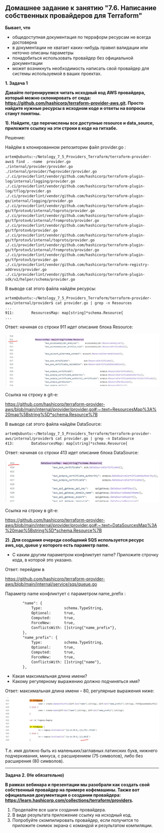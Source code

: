 ## Домашнее задание к занятию "7.6. Написание собственных провайдеров для Terraform"

__Бывает, что__

- общедоступная документация по терраформ ресурсам не всегда достоверна
- в документации не хватает каких-нибудь правил валидации или неточно описаны параметры
- понадобиться использовать провайдер без официальной документации
- может возникнуть необходимость написать свой провайдер для системы используемой в ваших проектах.

__1.	Задача 1__

__Давайте потренируемся читать исходный код AWS провайдера, который можно склонировать от сюда: https://github.com/hashicorp/terraform-provider-aws.git. Просто найдите нужные ресурсы в исходном коде и ответы на вопросы станут понятны.__

__1).	Найдите, где перечислены все доступные resource и data_source, приложите ссылку на эти строки в коде на гитхабе.__

Решение:

Найдём в клонированном репозитории файл provider.go :
```
artem@ubuntu:~/Netology_7_5_Providers_Terraform/terraform-provider-aws$ find . -name  provider.go
./internal/provider/provider.go
./internal/provider/fwprovider/provider.go
./.ci/providerlint/vendor/github.com/hashicorp/terraform-plugin-log/internal/logging/provider.go
./.ci/providerlint/vendor/github.com/hashicorp/terraform-plugin-log/tflog/provider.go
./.ci/providerlint/vendor/github.com/hashicorp/terraform-plugin-go/internal/logging/provider.go
./.ci/providerlint/vendor/github.com/hashicorp/terraform-plugin-go/tfprotov6/internal/toproto/provider.go
./.ci/providerlint/vendor/github.com/hashicorp/terraform-plugin-go/tfprotov6/internal/fromproto/provider.go
./.ci/providerlint/vendor/github.com/hashicorp/terraform-plugin-go/tfprotov6/provider.go
./.ci/providerlint/vendor/github.com/hashicorp/terraform-plugin-go/tfprotov5/internal/toproto/provider.go
./.ci/providerlint/vendor/github.com/hashicorp/terraform-plugin-go/tfprotov5/internal/fromproto/provider.go
./.ci/providerlint/vendor/github.com/hashicorp/terraform-plugin-go/tfprotov5/provider.go
./.ci/providerlint/vendor/github.com/hashicorp/terraform-registry-address/provider.go
./.ci/providerlint/vendor/github.com/hashicorp/terraform-plugin-sdk/v2/helper/schema/provider.go
```
В выводе cat этого файла найдём ресурсы:
```
artem@ubuntu:~/Netology_7_5_Providers_Terraform/terraform-provider-aws/internal/provider$ cat provider.go | grep -n Resources
...
911:		ResourcesMap: map[string]*schema.Resource{
...
```
Ответ: начиная со строки 911 идет описание блока Resource:

![7_6_1](pictures/7_6_1.JPG) 

Ссылка на строку в git-е:

https://github.com/hashicorp/terraform-provider-aws/blob/main/internal/provider/provider.go#:~:text=ResourcesMap%3A%20map%5Bstring%5D*schema.Resource%7B 

В выводе cat этого файла найдём DataSource:
```
artem@ubuntu:~/Netology_7_5_Providers_Terraform/terraform-provider-aws/internal/provider$ cat provider.go | grep -n DataSource
413:		DataSourcesMap: map[string]*schema.Resource{
```

Ответ: начиная со строки 413 идет описание блока DataSource:

![7_6_2](pictures/7_6_2.JPG) 

Ссылка на строку в git-е:

https://github.com/hashicorp/terraform-provider-aws/blob/main/internal/provider/provider.go#:~:text=DataSourcesMap%3A%20map%5Bstring%5D*schema.Resource%7B

__2).	Для создания очереди сообщений SQS используется ресурс aws_sqs_queue у которого есть параметр name.__
- С каким другим параметром конфликтует name? Приложите строчку кода, в которой это указано.

Ответ: перейдем в 

https://github.com/hashicorp/terraform-provider-aws/blob/main/internal/service/sqs/queue.go 

Параметр name конфликтует с параметром name_prefix :
```
		"name": {
			Type:          schema.TypeString,
			Optional:      true,
			Computed:      true,
			ForceNew:      true,
			ConflictsWith: []string{"name_prefix"},
		},
		"name_prefix": {
			Type:          schema.TypeString,
			Optional:      true,
			Computed:      true,
			ForceNew:      true,
			ConflictsWith: []string{"name"},
		},
```
- Какая максимальная длина имени?
- Какому регулярному выражению должно подчиняться имя?

Ответ: максимальная длина имени – 80, регулярные выражения ниже:

![7_6_3](pictures/7_6_3.JPG)

Т.е. имя должно быть из маленьких/заглавных латинских букв, нижнего подчеркивания, минуса, с расширением (75 символов), либо без расширения (80 символов).
______________________________

__Задача 2. (Не обязательно)__

__В рамках вебинара и презентации мы разобрали как создать свой собственный провайдер на примере кофемашины. Также вот официальная документация о создании провайдера: https://learn.hashicorp.com/collections/terraform/providers.__
1.	Проделайте все шаги создания провайдера.
2.	В виде результата приложение ссылку на исходный код.
3.	Попробуйте скомпилировать провайдер, если получится то приложите снимок экрана с командой и результатом компиляции.
